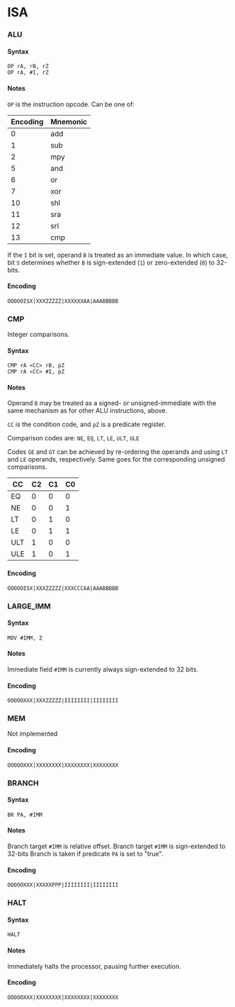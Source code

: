 ISA
===

### ALU

#### Syntax

```
OP rA, rB, rZ
OP rA, #I, rZ
```

#### Notes

`OP` is the instruction opcode. Can be one of:

| Encoding | Mnemonic |
| -------- | -------- |
| 0        | add      |
| 1        | sub      |
| 2        | mpy      |
| 5        | and      |
| 6        | or       |
| 7        | xor      |
| 10       | shl      |
| 11       | sra      |
| 12       | srl      |
| 13       | cmp      |

If the `I` bit is set, operand `B` is treated as an immediate value. In which
case, bit `S` determines whether `B` is sign-extended (`1`) or zero-extended
(`0`) to 32-bits.

#### Encoding

```
OOOOOISX|XXXZZZZZ|XXXXXXAA|AAABBBBB
```

### CMP

Integer comparisons.

#### Syntax

```
CMP rA <CC> rB, pZ
CMP rA <CC> #I, pZ
```

#### Notes

Operand `B` may be treated as a signed- or unsigned-immediate with the same
mechanism as for other ALU instructions, above.

`CC` is the condition code, and `pZ` is a predicate register.

Comparison codes are: `NE`, `EQ`, `LT`, `LE`, `ULT`, `ULE`

Codes `GE` and `GT` can be achieved by re-ordering the operands and using `LT`
and `LE` operands, respectively. Same goes for the corresponding unsigned
comparisons.

| CC  |  C2 |  C1 |  C0 |
| --- | --- | --- | --- |
| EQ  |  0  |  0  |  0  |
| NE  |  0  |  0  |  1  |
| LT  |  0  |  1  |  0  |
| LE  |  0  |  1  |  1  |
| ULT |  1  |  0  |  0  |
| ULE |  1  |  0  |  1  |

#### Encoding

```
OOOOOISX|XXXZZZZZ|XXXCCCAA|AAABBBBB
```

### LARGE_IMM

#### Syntax

```
MOV #IMM, Z
```

#### Notes

Immediate field `#IMM` is currently always sign-extended to 32 bits.

#### Encoding

```
OOOOOXXX|XXXZZZZZ|IIIIIIII|IIIIIIII
```

### MEM

Not implemented

#### Encoding

```
OOOOOXXX|XXXXXXXX|XXXXXXXX|XXXXXXXX
```

### BRANCH

#### Syntax

```
BR PA, #IMM
```

#### Notes

Branch target `#IMM` is relative offset.
Branch target `#IMM` is sign-extended to 32-bits
Branch is taken if predicate `PA` is set to "true".

#### Encoding

```
OOOOOXXX|XXXXXPPP|IIIIIIII|IIIIIIII
```

### HALT

#### Syntax

```
HALT
```

#### Notes

Immediately halts the processor, pausing further execution.

#### Encoding

```
OOOOOXXX|XXXXXXXX|XXXXXXXX|XXXXXXXX
```
